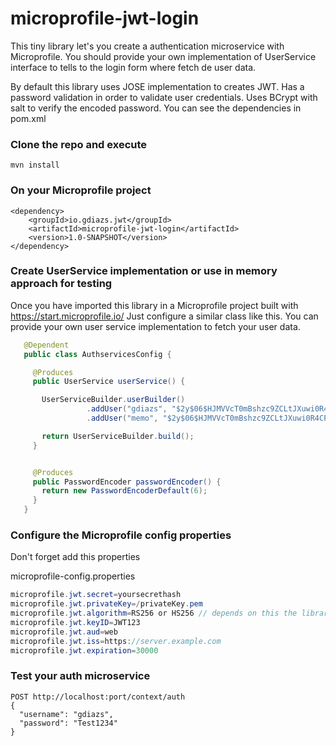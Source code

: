 # microprofile-jwt-login
This tiny library let's you create a authentication microservice with Microprofile. You should provide your own implementation of UserService interface to tells to the login form where fetch de user data.


By default this library uses JOSE implementation to creates JWT. Has a password validation in order to validate user credentials. Uses BCrypt with salt to verify the encoded password. You can see the dependencies in pom.xml

### Clone the repo and execute 

    mvn install

### On your Microprofile project 

	
	<dependency>
	    <groupId>io.gdiazs.jwt</groupId>
	    <artifactId>microprofile-jwt-login</artifactId>
	    <version>1.0-SNAPSHOT</version>
	</dependency>
 
 ### Create UserService implementation or use in memory approach for testing
 Once you have imported this library in a Microprofile project built with https://start.microprofile.io/
 Just configure a similar class like this. You can provide your own user service implementation to fetch your user data.
 ```java
    @Dependent
    public class AuthservicesConfig {

      @Produces
      public UserService userService() {

        UserServiceBuilder.userBuilder()
                  .addUser("gdiazs", "$2y$06$HJMVVcT0mBshzc9ZCLtJXuwi0R4CPuKGbJDGVlyGYAt6KnM9UfC6C", "admin", "tester")
                  .addUser("memo", "$2y$06$HJMVVcT0mBshzc9ZCLtJXuwi0R4CPuKGbJDGVlyGYAt6KnM9UfC6C", "developer");

        return UserServiceBuilder.build();
      }


      @Produces
      public PasswordEncoder passwordEncoder() {
        return new PasswordEncoderDefault(6);
      }
    }
```
### Configure the Microprofile config properties
Don't forget add this properties

microprofile-config.properties


```java
microprofile.jwt.secret=yoursecrethash
microprofile.jwt.privateKey=/privateKey.pem
microprofile.jwt.algorithm=RS256 or HS256 // depends on this the library uses secret or privateKey
microprofile.jwt.keyID=JWT123
microprofile.jwt.aud=web
microprofile.jwt.iss=https://server.example.com
microprofile.jwt.expiration=30000

```


### Test your auth microservice
    POST http://localhost:port/context/auth
    { 
      "username": "gdiazs",
      "password": "Test1234"
    }
